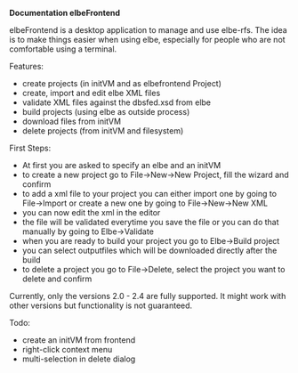 **Documentation elbeFrontend**
	
elbeFrontend is a desktop application to manage and use elbe-rfs. The idea is to make things easier when using elbe, especially for people who are not comfortable using a terminal.

Features:
* create projects (in initVM and as elbefrontend Project) 
* create, import and edit elbe XML files
* validate XML files against the dbsfed.xsd from elbe
* build projects (using elbe as outside process)
* download files from initVM
* delete projects (from initVM and filesystem)


First Steps:
* At first you are asked to specify an elbe and an initVM 
* to create a new project go to File->New->New Project, fill the wizard and confirm
* to add a xml file to your project you can either import one by going to File->Import or create a new one by going to File->New->New XML
* you can now edit the xml in the editor
* the file will be validated everytime you save the file or you can do that manually by going to Elbe->Validate
* when you are ready to build your project you go to Elbe->Build project
* you can select outputfiles which will be downloaded directly after the build
* to delete a project you go to File->Delete, select the project you want to delete and confirm

	
Currently, only the versions 2.0 - 2.4 are fully supported. It might work with other versions but functionality is not guaranteed.  
	
Todo:
* create an initVM  from frontend
* right-click context menu
* multi-selection in delete dialog



